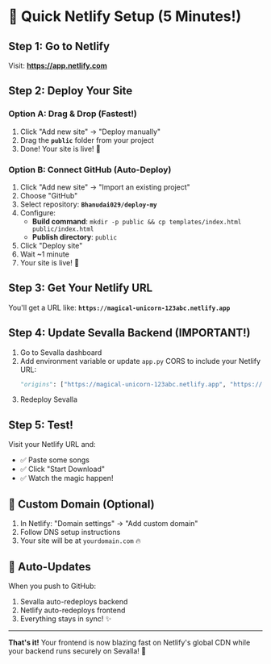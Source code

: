 # 🚀 Quick Netlify Setup (5 Minutes!)

## Step 1: Go to Netlify
Visit: **https://app.netlify.com**

## Step 2: Deploy Your Site

### Option A: Drag & Drop (Fastest!)
1. Click "Add new site" → "Deploy manually"
2. Drag the **`public`** folder from your project
3. Done! Your site is live! 🎉

### Option B: Connect GitHub (Auto-Deploy)
1. Click "Add new site" → "Import an existing project"
2. Choose "GitHub"
3. Select repository: **`Bhanudai029/deploy-my`**
4. Configure:
   - **Build command**: `mkdir -p public && cp templates/index.html public/index.html`
   - **Publish directory**: `public`
5. Click "Deploy site"
6. Wait ~1 minute
7. Your site is live! 🎉

## Step 3: Get Your Netlify URL
You'll get a URL like: **`https://magical-unicorn-123abc.netlify.app`**

## Step 4: Update Sevalla Backend (IMPORTANT!)
1. Go to Sevalla dashboard
2. Add environment variable or update `app.py` CORS to include your Netlify URL:
   ```python
   "origins": ["https://magical-unicorn-123abc.netlify.app", "https://*.netlify.app"]
   ```
3. Redeploy Sevalla

## Step 5: Test!
Visit your Netlify URL and:
- ✅ Paste some songs
- ✅ Click "Start Download"
- ✅ Watch the magic happen!

## 🎨 Custom Domain (Optional)
1. In Netlify: "Domain settings" → "Add custom domain"
2. Follow DNS setup instructions
3. Your site will be at `yourdomain.com` 🔥

## 🔄 Auto-Updates
When you push to GitHub:
1. Sevalla auto-redeploys backend
2. Netlify auto-redeploys frontend
3. Everything stays in sync! ✨

---

**That's it!** Your frontend is now blazing fast on Netlify's global CDN while your backend runs securely on Sevalla! 🚀

